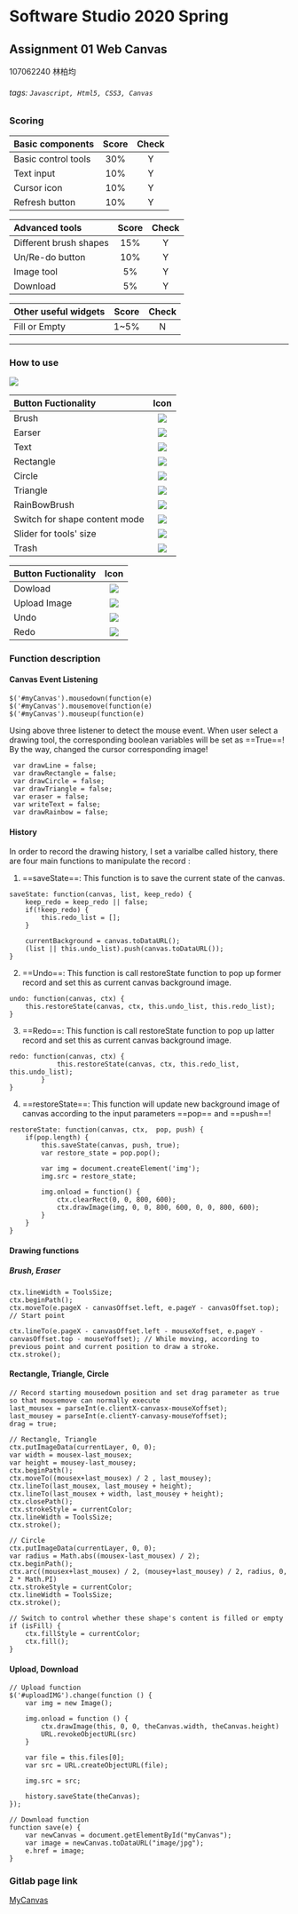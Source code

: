# Software Studio 2020 Spring
## Assignment 01 Web Canvas 
107062240 林柏均
###### tags: `Javascript, Html5, CSS3, Canvas`

### Scoring

| **Basic components**                             | **Score** | **Check** |
| :----------------------------------------------- | :-------: | :-------: |
| Basic control tools                              | 30%       | Y         |
| Text input                                       | 10%       | Y         |
| Cursor icon                                      | 10%       | Y         |
| Refresh button                                   | 10%       | Y         |

| **Advanced tools**                               | **Score** | **Check** |
| :----------------------------------------------- | :-------: | :-------: |
| Different brush shapes                           | 15%       | Y         |
| Un/Re-do button                                  | 10%       | Y         |
| Image tool                                       | 5%        | Y         |
| Download                                         | 5%        | Y         |

| **Other useful widgets**                         | **Score** | **Check** |
| :----------------------------------------------- | :-------: | :-------: |
| Fill or Empty                                  | 1~5%     | N         |


---

### How to use 
![](https://i.imgur.com/jB4KonA.png)

| **Button Fuctionality**         | **Icon**                            |
| :-------------------------------| :---------------------------------: |
| Brush                           | ![](https://i.imgur.com/ugZnq4Q.png)|
| Earser                          | ![](https://i.imgur.com/SupEbI2.png)|
| Text                            | ![](https://i.imgur.com/zpIoetZ.png)|
| Rectangle                       | ![](https://i.imgur.com/1ZpiTSH.png)| 
| Circle                          | ![](https://i.imgur.com/7Omfolu.png)| 
| Triangle                        | ![](https://i.imgur.com/4Ehndwa.png)| 
| RainBowBrush                    | ![](https://i.imgur.com/xp30MpA.png)| 
| Switch for shape content mode   | ![](https://i.imgur.com/JSPLiAp.png)| 
| Slider for tools' size          | ![](https://i.imgur.com/cxvMidm.png)| 
| Trash                           | ![](https://i.imgur.com/GDmHf7S.png)| 

| **Button Fuctionality**         | **Icon**                            |
| :-------------------------------| :---------------------------------: |
| Dowload                         | ![](https://i.imgur.com/6uzgw98.png)|
| Upload Image                    | ![](https://i.imgur.com/IAIPtOK.png)|
| Undo                            | ![](https://i.imgur.com/nRhIL5I.png)|
| Redo                            | ![](https://i.imgur.com/7vKC7JU.png)| 


### Function description
#### Canvas Event Listening
    $('#myCanvas').mousedown(function(e)
    $('#myCanvas').mousemove(function(e)
    $('#myCanvas').mouseup(function(e)
Using above three listener to detect the mouse event. When user select a drawing tool, the corresponding boolean variables will be set as ==True==! By the way, changed the cursor corresponding image!

     var drawLine = false;         
     var drawRectangle = false;
     var drawCircle = false;
     var drawTriangle = false;
     var eraser = false;
     var writeText = false;
     var drawRainbow = false;

#### History
In order to record the drawing history, I set a varialbe called history, there are four main functions to manipulate the record :

1. ==saveState==:
    This function is to save the current state of the canvas.
```javascript=16
saveState: function(canvas, list, keep_redo) {
    keep_redo = keep_redo || false;
    if(!keep_redo) {   
        this.redo_list = [];
    }
    
    currentBackground = canvas.toDataURL();
    (list || this.undo_list).push(canvas.toDataURL());   
}
```

2. ==Undo==:
    This function is call restoreState function to pop up former record and set this as current canvas background image.
```javascript=16
undo: function(canvas, ctx) {
    this.restoreState(canvas, ctx, this.undo_list, this.redo_list);
}
```

3. ==Redo==:
    This function is call restoreState function to pop up latter record and set this as current canvas background image.
```javascript=16
redo: function(canvas, ctx) {
            this.restoreState(canvas, ctx, this.redo_list, this.undo_list);
        } 
}
```

4. ==restoreState==:
    This function will update new background image of canvas according to the input parameters ==pop== and ==push==!
```javascript=16
restoreState: function(canvas, ctx,  pop, push) {
    if(pop.length) {
        this.saveState(canvas, push, true);
        var restore_state = pop.pop();

        var img = document.createElement('img');
        img.src = restore_state;

        img.onload = function() {
            ctx.clearRect(0, 0, 800, 600);
            ctx.drawImage(img, 0, 0, 800, 600, 0, 0, 800, 600);  
        }
    }
}
```

#### Drawing functions
##### Brush, Eraser
```javascript=16
ctx.lineWidth = ToolsSize;
ctx.beginPath();
ctx.moveTo(e.pageX - canvasOffset.left, e.pageY - canvasOffset.top);  // Start point

ctx.lineTo(e.pageX - canvasOffset.left - mouseXoffset, e.pageY - canvasOffset.top - mouseYoffset); // While moving, according to previous point and current position to draw a stroke.
ctx.stroke();
```

#### Rectangle, Triangle, Circle
```javascript=16
// Record starting mousedown position and set drag parameter as true so that mousemove can normally execute
last_mousex = parseInt(e.clientX-canvasx-mouseXoffset);
last_mousey = parseInt(e.clientY-canvasy-mouseYoffset);
drag = true;

// Rectangle, Triangle
ctx.putImageData(currentLayer, 0, 0); 
var width = mousex-last_mousex;
var height = mousey-last_mousey;
ctx.beginPath();
ctx.moveTo((mousex+last_mousex) / 2 , last_mousey);
ctx.lineTo(last_mousex, last_mousey + height);
ctx.lineTo(last_mousex + width, last_mousey + height);
ctx.closePath();
ctx.strokeStyle = currentColor;
ctx.lineWidth = ToolsSize;
ctx.stroke();

// Circle
ctx.putImageData(currentLayer, 0, 0);
var radius = Math.abs((mousex-last_mousex) / 2);
ctx.beginPath();
ctx.arc((mousex+last_mousex) / 2, (mousey+last_mousey) / 2, radius, 0, 2 * Math.PI)
ctx.strokeStyle = currentColor;
ctx.lineWidth = ToolsSize;
ctx.stroke();

// Switch to control whether these shape's content is filled or empty
if (isFill) {
    ctx.fillStyle = currentColor;
    ctx.fill();
}
```

#### Upload, Download
```javascript=16
// Upload function
$('#uploadIMG').change(function () {
    var img = new Image();
        
    img.onload = function () {
        ctx.drawImage(this, 0, 0, theCanvas.width, theCanvas.height)
        URL.revokeObjectURL(src)
    }
        
    var file = this.files[0];
    var src = URL.createObjectURL(file);
        
    img.src = src;

    history.saveState(theCanvas);
});

// Download function
function save(e) {
    var newCanvas = document.getElementById("myCanvas");
    var image = newCanvas.toDataURL("image/jpg");
    e.href = image;
}
```

### Gitlab page link
[MyCanvas](https://107062240.gitlab.io/AS_01_WebCanvas)


